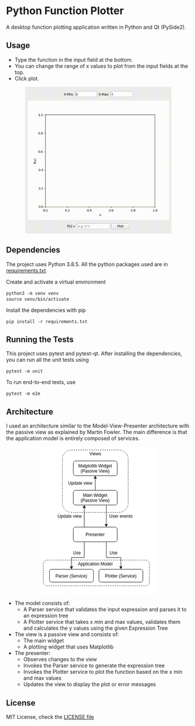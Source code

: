 # Python Function Plotter
A desktop function plotting application written in Python and Qt (PySide2).

## Usage
- Type the function in the input field at the bottom.
- You can change the range of x values to plot from the input fields at the top.
- Click plot.

<div style="text-align: center;">
<img src="example.gif" width="400">
</div>

## Dependencies
The project uses Python 3.8.5.
All the python packages used are in [requirements.txt](requirements.txt).

Create and activate a virtual environment

```
python3 -m venv venv
source venv/bin/activate
```

Install the dependencies with pip

```
pip install -r requirements.txt
```

## Running the Tests
This project uses pytest and pytest-qt. After installing the dependencies, you
can run all the unit tests using

```
pytest -m unit
```

To run end-to-end tests, use

```
pytest -m e2e
```

## Architecture
I used an architecture similar to the Model-View-Presenter architecture with the
passive view as explained by Martin Fowler. The main difference is that the
application model is entirely composed of services.

<div style="text-align: center;">
<img src="architecture.png">
</div>

- The model consists of:
  - A Parser service that validates the input expression and parses it to an
    expression tree
  - A Plotter service that takes x min and max values, validates them and
    calculates the y values using the given Expression Tree
- The view is a passive view and consists of:
  - The main widget
  - A plotting widget that uses Matplotlib
- The presenter:
  - Observes changes to the view
  - Invokes the Parser service to generate the expression tree
  - Invokes the Plotter service to plot the function based on the x min and max
    values
  - Updates the view to display the plot or error messages

## License
MIT License, check the [LICENSE file](LICENSE)